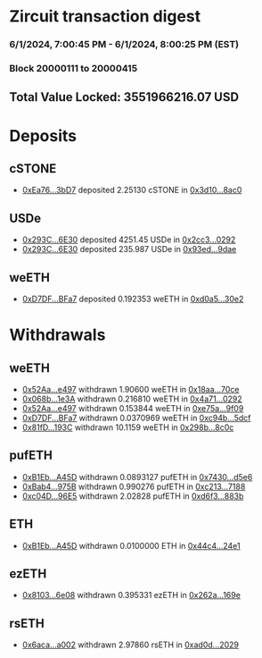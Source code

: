 # Zircuit transaction digest
### 6/1/2024, 7:00:45 PM - 6/1/2024, 8:00:25 PM (EST)
### Block 20000111 to 20000415

## Total Value Locked: 3551966216.07 USD

# Deposits
## cSTONE
- [0xEa76...3bD7](https://etherscan.io/address/0xEa765Ad0332E177a4b42E989537D36c5C27f3bD7) deposited 2.25130 cSTONE in [0x3d10...8ac0](https://etherscan.io/tx/0xEa765Ad0332E177a4b42E989537D36c5C27f3bD7)
## USDe
- [0x293C...6E30](https://etherscan.io/address/0x293C6937D8D82e05B01335F7B33FBA0c8e256E30) deposited 4251.45 USDe in [0x2cc3...0292](https://etherscan.io/tx/0x293C6937D8D82e05B01335F7B33FBA0c8e256E30)
- [0x293C...6E30](https://etherscan.io/address/0x293C6937D8D82e05B01335F7B33FBA0c8e256E30) deposited 235.987 USDe in [0x93ed...9dae](https://etherscan.io/tx/0x293C6937D8D82e05B01335F7B33FBA0c8e256E30)
## weETH
- [0xD7DF...BFa7](https://etherscan.io/address/0xD7DF7E085214743530afF339aFC420c7c720BFa7) deposited 0.192353 weETH in [0xd0a5...30e2](https://etherscan.io/tx/0xD7DF7E085214743530afF339aFC420c7c720BFa7)
# Withdrawals
## weETH
- [0x52Aa...e497](https://etherscan.io/address/0x52Aa899454998Be5b000Ad077a46Bbe360F4e497) withdrawn 1.90600 weETH in [0x18aa...70ce](https://etherscan.io/tx/0x52Aa899454998Be5b000Ad077a46Bbe360F4e497)
- [0x068b...1e3A](https://etherscan.io/address/0x068b1a5C81deE407FD8CaA9326534f857b2f1e3A) withdrawn 0.216810 weETH in [0x4a71...0292](https://etherscan.io/tx/0x068b1a5C81deE407FD8CaA9326534f857b2f1e3A)
- [0x52Aa...e497](https://etherscan.io/address/0x52Aa899454998Be5b000Ad077a46Bbe360F4e497) withdrawn 0.153844 weETH in [0xe75a...9f09](https://etherscan.io/tx/0x52Aa899454998Be5b000Ad077a46Bbe360F4e497)
- [0xD7DF...BFa7](https://etherscan.io/address/0xD7DF7E085214743530afF339aFC420c7c720BFa7) withdrawn 0.0370969 weETH in [0xc94b...5dcf](https://etherscan.io/tx/0xD7DF7E085214743530afF339aFC420c7c720BFa7)
- [0x81fD...193C](https://etherscan.io/address/0x81fD15828309E247d4848cDC47fE0E3e2616193C) withdrawn 10.1159 weETH in [0x298b...8c0c](https://etherscan.io/tx/0x81fD15828309E247d4848cDC47fE0E3e2616193C)
## pufETH
- [0xB1Eb...A45D](https://etherscan.io/address/0xB1EbA316D778dC65460202DFBbFf13D76787A45D) withdrawn 0.0893127 pufETH in [0x7430...d5e6](https://etherscan.io/tx/0xB1EbA316D778dC65460202DFBbFf13D76787A45D)
- [0xBab4...975B](https://etherscan.io/address/0xBab45cb67E58BA1bf14720543752604Aa48C975B) withdrawn 0.990276 pufETH in [0xc213...7188](https://etherscan.io/tx/0xBab45cb67E58BA1bf14720543752604Aa48C975B)
- [0xc04D...96E5](https://etherscan.io/address/0xc04DEA8c4F4099f47ff535Cb876B67ceEe4a96E5) withdrawn 2.02828 pufETH in [0xd6f3...883b](https://etherscan.io/tx/0xc04DEA8c4F4099f47ff535Cb876B67ceEe4a96E5)
## ETH
- [0xB1Eb...A45D](https://etherscan.io/address/0xB1EbA316D778dC65460202DFBbFf13D76787A45D) withdrawn 0.0100000 ETH in [0x44c4...24e1](https://etherscan.io/tx/0xB1EbA316D778dC65460202DFBbFf13D76787A45D)
## ezETH
- [0x8103...6e08](https://etherscan.io/address/0x810319D001114EDdE6af23A643584BC343106e08) withdrawn 0.395331 ezETH in [0x262a...169e](https://etherscan.io/tx/0x810319D001114EDdE6af23A643584BC343106e08)
## rsETH
- [0x6aca...a002](https://etherscan.io/address/0x6aca843DD19AE4bfA43b6C53fC2e0c3a0bF6a002) withdrawn 2.97860 rsETH in [0xad0d...2029](https://etherscan.io/tx/0x6aca843DD19AE4bfA43b6C53fC2e0c3a0bF6a002)
